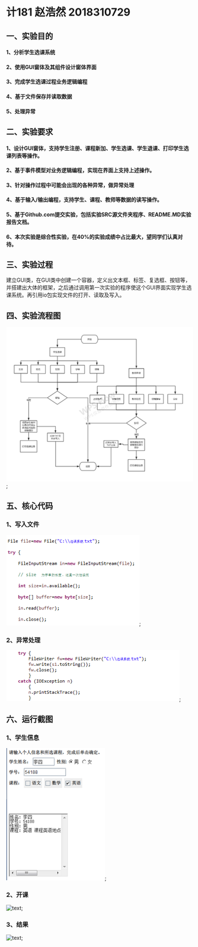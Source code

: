 # 计181 赵浩然 2018310729
## 一、实验目的
#### 1、分析学生选课系统
#### 2、使用GUI窗体及其组件设计窗体界面
#### 3、完成学生选课过程业务逻辑编程
#### 4、基于文件保存并读取数据
#### 5、处理异常
## 二、实验要求
#### 1、设计GUI窗体，支持学生注册、课程新加、学生选课、学生退课、打印学生选课列表等操作。
#### 2、基于事件模型对业务逻辑编程，实现在界面上支持上述操作。
#### 3、针对操作过程中可能会出现的各种异常，做异常处理
#### 4、基于输入/输出编程，支持学生、课程、教师等数据的读写操作。
#### 5、基于Github.com提交实验，包括实验SRC源文件夹程序、README.MD实验报告文档。
#### 6、本次实验是综合性实验，在40%的实验成绩中占比最大，望同学们认真对待。
## 三、实验过程
建立GUI类，在GUI类中创建一个容器，定义出文本框、标签、复选框、按钮等，并搭建出大体的框架，之后通过调用第一次实验的程序使这个GUI界面实现学生选课系统。再引用io包实现文件的打开、读取及写入。
## 四、实验流程图
![text](https://github.com/Mr-Zhao125/GUI/blob/master/%E6%B5%81%E7%A8%8B%E5%9B%BE5.png);
## 五、核心代码
### 1、写入文件
![text](https://github.com/Mr-Zhao125/GUI/blob/master/%E5%86%99%E5%85%A5%E6%96%87%E4%BB%B6.png);
### 2、异常处理
![text](https://github.com/Mr-Zhao125/GUI/blob/master/%E5%BC%82%E5%B8%B8%E5%A4%84%E7%90%865.png);
## 六、运行截图
### 1、学生信息
![text](https://github.com/Mr-Zhao125/GUI/blob/master/%E5%AD%A6%E7%94%9F%E4%BF%A1%E6%81%AF.png);
### 2、开课
![text]();
### 3、结果
![text]();
